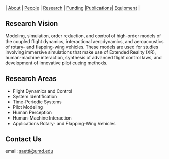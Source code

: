
| [About](./index.html) | [People](./people-page.html) | [Research](./research-page.html) | [Funding](./funding_page.html) |[Publications](./publications_page.html)| [Equipment](./equipment_page.html) | 

## Research Vision

Modeling, simulation, order reduction, and control of high-order models of the coupled flight dynamics, interactional aerodynamics, and aeroacoustics of rotary- and flapping-wing vehicles. These models are used for studies involving immersive simulations that make use of Extended Reality (XR), human-machine interaction, synthesis of advanced flight control laws, and development of innovative pilot cueing methods. 

## Research Areas

* Flight Dynamics and Control
* System Identification
* Time-Periodic Systems
* Pilot Modeling
* Human Perception 
* Human-Machine Interaction
* Applications Rotary- and Flapping-Wing Vehicles

## Contact Us

email: saetti@umd.edu



